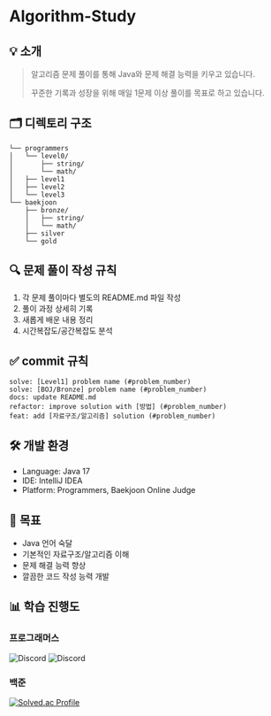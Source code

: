 # Algorithm-Study

## 💡  소개
> 알고리즘 문제 풀이를 통해 Java와 문제 해결 능력을 키우고 있습니다.
> 
> 꾸준한 기록과 성장을 위해 매일 1문제 이상 풀이를 목표로 하고 있습니다.

## 🗂  디렉토리 구조
```
└── programmers
│   └── level0/
│       ├── string/
│       └── math/
│   ├── level1
│   ├── level2
│   └── level3
└── baekjoon
    ├── bronze/
    │   ├── string/
    │   └── math/
    ├── silver
    └── gold
```

## 🔍 문제 풀이 작성 규칙
1. 각 문제 풀이마다 별도의 README.md 파일 작성
2. 풀이 과정 상세히 기록
3. 새롭게 배운 내용 정리
4. 시간복잡도/공간복잡도 분석

## ✅  commit 규칙
```
solve: [Level1] problem name (#problem_number)
solve: [BOJ/Bronze] problem name (#problem_number)
docs: update README.md
refactor: improve solution with [방법] (#problem_number)
feat: add [자료구조/알고리즘] solution (#problem_number)
```

## 🛠 개발 환경
- Language: Java 17
- IDE: IntelliJ IDEA
- Platform: Programmers, Baekjoon Online Judge

## 📌 목표
- Java 언어 숙달
- 기본적인 자료구조/알고리즘 이해
- 문제 해결 능력 향상
- 깔끔한 코드 작성 능력 개발

## 📊 학습 진행도
### 프로그래머스
![Discord](https://img.shields.io/badge/현재_진행중-Level_1-B4E197?style=flat-square) 
![Discord](https://img.shields.io/badge/해결한_문제-52개-83A2FF?style=flat-square)

### 백준
[![Solved.ac Profile](http://mazassumnida.wtf/api/v2/generate_badge?boj=yunmi0226)](https://solved.ac/yunmi0226/)
